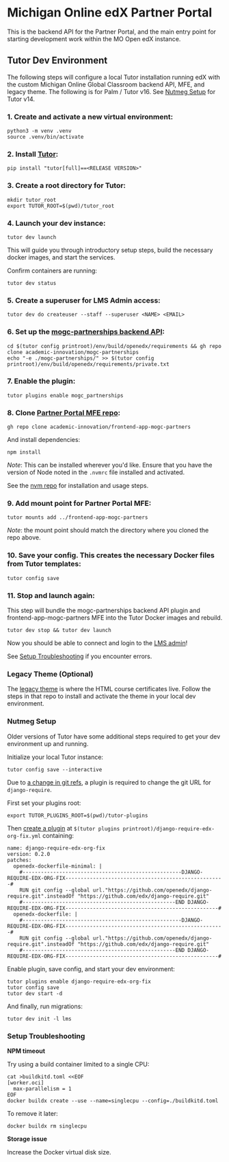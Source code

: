 # Michigan Online edX Partner Portal

This is the backend API for the Partner Portal, and the main entry point for starting development work within the MO Open edX instance.

## Tutor Dev Environment

The following steps will configure a local Tutor installation running edX with the custom Michigan Online Global Classroom backend API, MFE, and legacy theme. The following is for Palm / Tutor v16. See [Nutmeg Setup](#nutmeg-setup) for Tutor v14.

### 1. Create and activate a new virtual environment:

```
python3 -m venv .venv
source .venv/bin/activate
```

### 2. Install [Tutor](https://github.com/overhangio/tutor/releases):
```
pip install "tutor[full]==<RELEASE VERSION>"
```

### 3. Create a root directory for Tutor:
```
mkdir tutor_root
export TUTOR_ROOT=$(pwd)/tutor_root
```

### 4. Launch your dev instance:
```
tutor dev launch
```

This will guide you through introductory setup steps, build the necessary docker images, and start the services.

Confirm containers are running:
```
tutor dev status
```

### 5. Create a superuser for LMS Admin access:
```
tutor dev do createuser --staff --superuser <NAME> <EMAIL>
```

### 6. Set up the [mogc-partnerships backend API](https://github.com/academic-innovation/mogc-partnerships):
```
cd $(tutor config printroot)/env/build/openedx/requirements && gh repo clone academic-innovation/mogc-partnerships
echo "-e ./mogc-partnerships/" >> $(tutor config printroot)/env/build/openedx/requirements/private.txt
```

### 7. Enable the plugin:
```
tutor plugins enable mogc_partnerships
```

### 8. Clone [Partner Portal MFE repo](https://github.com/academic-innovation/frontend-app-mogc-partners):
```
gh repo clone academic-innovation/frontend-app-mogc-partners
```
And install dependencies:
```
npm install
```
*Note*: This can be installed wherever you'd like. Ensure that you have the version of Node noted in the `.nvmrc` file installed and activated.

See the [nvm repo](https://github.com/nvm-sh/nvm) for installation and usage steps.

### 9. Add mount point for Partner Portal MFE:
```
tutor mounts add ../frontend-app-mogc-partners
```
*Note*: the mount point should match the directory where you cloned the repo above.

### 10. Save your config. This creates the necessary Docker files from Tutor templates:
```
tutor config save
```

### 11. Stop and launch again:

This step will bundle the mogc-partnerships backend API plugin and frontend-app-mogc-partners MFE into the Tutor Docker images and rebuild.
```
tutor dev stop && tutor dev launch
```

Now you should be able to connect and login to the [LMS admin](http://local.overhang.io:8000/admin/)!

See [Setup Troubleshooting](#setup-troubleshooting) if you encounter errors.

### Legacy Theme (Optional)

The [legacy theme](https://github.com/academic-innovation/mogc-theme) is where the HTML course certificates live. Follow the steps in that repo to install and activate the theme in your local dev environment.


### Nutmeg Setup

Older versions of Tutor have some additional steps required to get your dev environment up and running.

Initialize your local Tutor instance:
```
tutor config save --interactive
```

Due to [a change in git refs](https://discuss.openedx.org/t/please-update-your-git-urls-for-edx-platform-and-several-other-repos/12387), a plugin is required to change the git URL for `django-require`.

First set your plugins root:
```
export TUTOR_PLUGINS_ROOT=$(pwd)/tutor-plugins
```

Then [create a plugin](https://docs.tutor.edly.io/tutorials/plugin.html#getting-started) at `$(tutor plugins printroot)/django-require-edx-org-fix.yml` containing:
```
name: django-require-edx-org-fix
version: 0.2.0
patches:
  openedx-dockerfile-minimal: |
    #----------------------------------------------------DJANGO-REQUIRE-EDX-ORG-FIX----------------------------------------------------#
    RUN git config --global url."https://github.com/openedx/django-require.git".insteadOf "https://github.com/edx/django-require.git"
    #--------------------------------------------------END DJANGO-REQUIRE-EDX-ORG-FIX--------------------------------------------------#
  openedx-dockerfile: |
    #----------------------------------------------------DJANGO-REQUIRE-EDX-ORG-FIX----------------------------------------------------#
    RUN git config --global url."https://github.com/openedx/django-require.git".insteadOf "https://github.com/edx/django-require.git"
    #--------------------------------------------------END DJANGO-REQUIRE-EDX-ORG-FIX--------------------------------------------------#
```

Enable plugin, save config, and start your dev environment:
```
tutor plugins enable django-require-edx-org-fix
tutor config save
tutor dev start -d
```
And finally, run migrations:
```
tutor dev init -l lms
```

### Setup Troubleshooting

**NPM timeout**

Try using a build container limited to a single CPU:
```
cat >buildkitd.toml <<EOF
[worker.oci]
  max-parallelism = 1
EOF
docker buildx create --use --name=singlecpu --config=./buildkitd.toml
```
To remove it later:
```
docker buildx rm singlecpu
```

**Storage issue**

Increase the Docker virtual disk size.
